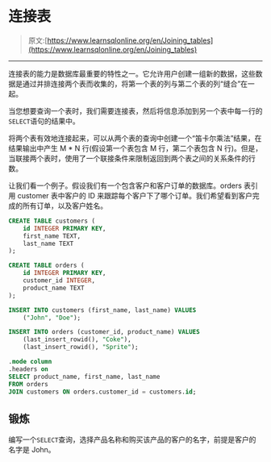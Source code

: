 # 连接表

> 原文:[https://www.learnsqlonline.org/en/Joining_tables](https://www.learnsqlonline.org/en/Joining_tables)

* * *

连接表的能力是数据库最重要的特性之一。它允许用户创建一组新的数据，这些数据是通过并排连接两个表而收集的，将第一个表的列与第二个表的列“缝合”在一起。

当您想要查询一个表时，我们需要连接表，然后将信息添加到另一个表中每一行的`SELECT`语句的结果中。

将两个表有效地连接起来，可以从两个表的查询中创建一个“笛卡尔乘法”结果，在结果输出中产生 M * N 行(假设第一个表包含 M 行，第二个表包含 N 行)。但是，当联接两个表时，使用了一个联接条件来限制返回到两个表之间的关系条件的行数。

让我们看一个例子。假设我们有一个包含客户和客户订单的数据库。orders 表引用 customer 表中客户的 ID 来跟踪每个客户下了哪个订单。我们希望看到客户完成的所有订单，以及客户姓名。

```sql
CREATE TABLE customers (
    id INTEGER PRIMARY KEY,
    first_name TEXT,
    last_name TEXT
);

CREATE TABLE orders (
    id INTEGER PRIMARY KEY,
    customer_id INTEGER,
    product_name TEXT
);

INSERT INTO customers (first_name, last_name) VALUES
    ("John", "Doe");

INSERT INTO orders (customer_id, product_name) VALUES
    (last_insert_rowid(), "Coke"),
    (last_insert_rowid(), "Sprite");

.mode column
.headers on
SELECT product_name, first_name, last_name
FROM orders
JOIN customers ON orders.customer_id = customers.id; 
```

## 锻炼

编写一个`SELECT`查询，选择产品名称和购买该产品的客户的名字，前提是客户的名字是 John。